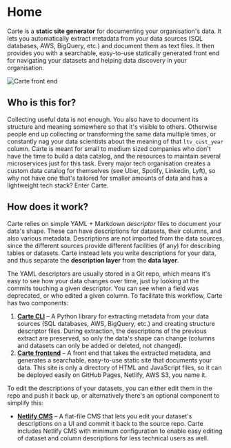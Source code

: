 # Home

Carte is a **static site generator** for documenting your organisation's data. It lets you automatically extract metadata from your data sources (SQL databases, AWS, BigQuery, etc.) and document them as text files. It then provides you with a searchable, easy-to-use statically generated front end for navigating your datasets and helping data discovery in your organisation.

![Carte front end](/assets/images/carte_screenshot.png)

## Who is this for?
Collecting useful data is not enough. You also have to document its structure and meaning somewhere so that it's visible to others. Otherwise people end up collecting or transforming the same data multiple times, or constantly nag your data scientists about the meaning of that `ltv_cust_year` column.
Carte is meant for small to medium sized companies who don't have the time to build a data catalog, and the resources to maintain several microservices just for this task. 
Every major tech organisation creates a custom data catalog for themselves (see Uber, Spotify, Linkedin, Lyft), so why not have one that's tailored for smaller amounts of data and has a lightweight tech stack? Enter Carte.

## How does it work?
Carte relies on simple YAML + Markdown *descriptor* files to document your data's shape. These can have descriptions for datasets, their columns, and also various metadata. Descriptions are not imported from the data sources, since the different sources provide different facilities (if any) for describing tables or datasets. Carte instead lets you write descriptions for your data, and thus separate the **description layer** from the **data layer**.

The YAML descriptors are usually stored in a Git repo, which means it's easy to see how your data changes over time, just by looking at the commits touching a given descriptor. You can see when a field was deprecated, or who edited a given column.
To facilitate this workflow, Carte has two components:

1. [**Carte CLI**](/extraction) – A Python library for extracting metadata from your data sources (SQL databases, AWS, BigQuery, etc.) and creating structure descriptor files. During extraction, the descriptions of the previous extract are preserved, so only the data's shape can change (columns and datasets can only be added or deleted, not changed).
2. [**Carte frontend**](/frontend) – A front end that takes the extracted metadata, and generates a searchable, easy-to-use static site that documents your data. This site is only a directory of HTML and JavaScript files, so it can be deployed easily on GitHub Pages, Netlify, AWS S3, you name it.

To edit the descriptions of your datasets, you can either edit them in the repo and push it back up, or alternatively there's an optional component to simplify this:

- [**Netlify CMS**](/admin) – A flat-file CMS that lets you edit your dataset's descriptions on a UI and commit it back to the source repo. Carte includes Netlify CMS with minimum configuration to enable easy editing of dataset and column descriptions for less technical users as well.
